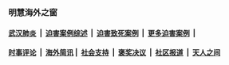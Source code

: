 
### 明慧海外之窗

####  [武汉肺炎](indexes/365.md?t=06250501) &nbsp;|&nbsp;  [迫害案例综述](indexes/328.md?t=06250501) &nbsp;|&nbsp; [迫害致死案例](indexes/277.md?t=06250501)  &nbsp;|&nbsp; [更多迫害案例](indexes/81.md?t=06250501)  &nbsp;|&nbsp; 
####  [时事评论](indexes/19.md?t=06250501) &nbsp;|&nbsp; [海外简讯](indexes/245.md?t=06250501)&nbsp;|&nbsp;  [社会支持](indexes/140.md?t=06250501) &nbsp;|&nbsp; [褒奖决议](indexes/282.md?t=06250501) &nbsp;|&nbsp; [社区报道](indexes/91.md?t=06250501)  &nbsp;|&nbsp; [天人之间](indexes/78.md?t=06250501) 

